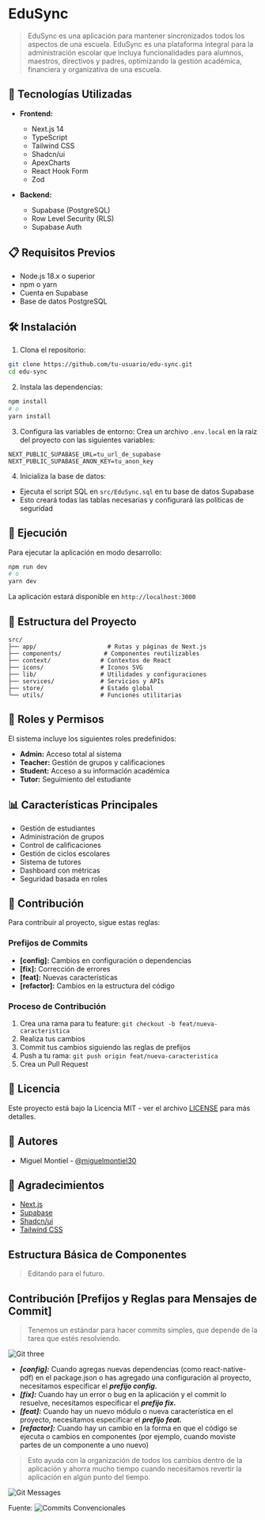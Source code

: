 # EduSync

> EduSync es una aplicación para mantener sincronizados todos los aspectos de una escuela.
> EduSync es una plataforma integral para la administración escolar que incluya funcionalidades para alumnos, maestros, directivos y padres, optimizando la gestión académica, financiera y organizativa de una escuela.

## 🚀 Tecnologías Utilizadas

- **Frontend:**

    - Next.js 14
    - TypeScript
    - Tailwind CSS
    - Shadcn/ui
    - ApexCharts
    - React Hook Form
    - Zod

- **Backend:**
    - Supabase (PostgreSQL)
    - Row Level Security (RLS)
    - Supabase Auth

## 📋 Requisitos Previos

- Node.js 18.x o superior
- npm o yarn
- Cuenta en Supabase
- Base de datos PostgreSQL

## 🛠️ Instalación

1. Clona el repositorio:

```bash
git clone https://github.com/tu-usuario/edu-sync.git
cd edu-sync
```

2. Instala las dependencias:

```bash
npm install
# o
yarn install
```

3. Configura las variables de entorno:
   Crea un archivo `.env.local` en la raíz del proyecto con las siguientes variables:

```env
NEXT_PUBLIC_SUPABASE_URL=tu_url_de_supabase
NEXT_PUBLIC_SUPABASE_ANON_KEY=tu_anon_key
```

4. Inicializa la base de datos:

- Ejecuta el script SQL en `src/EduSync.sql` en tu base de datos Supabase
- Esto creará todas las tablas necesarias y configurará las políticas de seguridad

## 🚀 Ejecución

Para ejecutar la aplicación en modo desarrollo:

```bash
npm run dev
# o
yarn dev
```

La aplicación estará disponible en `http://localhost:3000`

## 📁 Estructura del Proyecto

```
src/
├── app/                    # Rutas y páginas de Next.js
├── components/            # Componentes reutilizables
├── context/              # Contextos de React
├── icons/                # Iconos SVG
├── lib/                  # Utilidades y configuraciones
├── services/             # Servicios y APIs
├── store/                # Estado global
└── utils/                # Funciones utilitarias
```

## 🔐 Roles y Permisos

El sistema incluye los siguientes roles predefinidos:

- **Admin:** Acceso total al sistema
- **Teacher:** Gestión de grupos y calificaciones
- **Student:** Acceso a su información académica
- **Tutor:** Seguimiento del estudiante

## 📊 Características Principales

- Gestión de estudiantes
- Administración de grupos
- Control de calificaciones
- Gestión de ciclos escolares
- Sistema de tutores
- Dashboard con métricas
- Seguridad basada en roles

## 🤝 Contribución

Para contribuir al proyecto, sigue estas reglas:

### Prefijos de Commits

- **[config]:** Cambios en configuración o dependencias
- **[fix]:** Corrección de errores
- **[feat]:** Nuevas características
- **[refactor]:** Cambios en la estructura del código

### Proceso de Contribución

1. Crea una rama para tu feature: `git checkout -b feat/nueva-caracteristica`
2. Realiza tus cambios
3. Commit tus cambios siguiendo las reglas de prefijos
4. Push a tu rama: `git push origin feat/nueva-caracteristica`
5. Crea un Pull Request

## 📝 Licencia

Este proyecto está bajo la Licencia MIT - ver el archivo [LICENSE](LICENSE) para más detalles.

## 👥 Autores

- Miguel Montiel - [@miguelmontiel30](https://github.com/miguelmontiel30)

## 🙏 Agradecimientos

- [Next.js](https://nextjs.org/)
- [Supabase](https://supabase.com/)
- [Shadcn/ui](https://ui.shadcn.com/)
- [Tailwind CSS](https://tailwindcss.com/)

## Estructura Básica de Componentes

> Editando para el futuro.

## Contribución [Prefijos y Reglas para Mensajes de Commit]

> Tenemos un estándar para hacer commits simples, que depende de la tarea que estés resolviendo.

![Git three](https://user-images.githubusercontent.com/31743982/167278056-1911dedc-d4b6-4110-b6c2-01dcb2c53133.png)

- **_[config]:_** Cuando agregas nuevas dependencias (como react-native-pdf) en el package.json o has agregado una configuración al proyecto, necesitamos especificar el **_prefijo config._**
- **_[fix]:_** Cuando hay un error o bug en la aplicación y el commit lo resuelve, necesitamos especificar el **_prefijo fix._**
- **_[feat]:_** Cuando hay un nuevo módulo o nueva característica en el proyecto, necesitamos especificar el **_prefijo feat._**
- **_[refactor]:_** Cuando hay un cambio en la forma en que el código se ejecuta o cambios en componentes (por ejemplo, cuando moviste partes de un componente a uno nuevo)

> Esto ayuda con la organización de todos los cambios dentro de la aplicación y ahorra mucho tiempo cuando necesitamos revertir la aplicación en algún punto del tiempo.

![Git Messages](https://user-images.githubusercontent.com/31743982/167278327-effad862-257a-4bc5-92fe-7e15e4848b5f.png)

Fuente: ![Commits Convencionales](https://www.conventionalcommits.org/en/v1.0.0-beta.2/)
